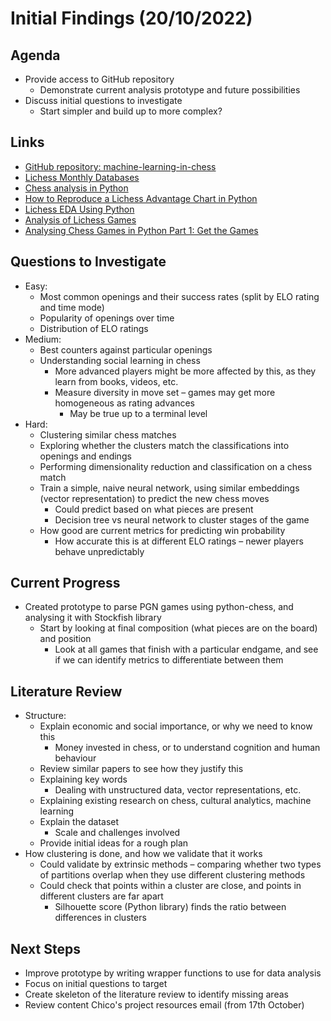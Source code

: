 # Initial Findings (20/10/2022)

## Agenda
- Provide access to GitHub repository
	- Demonstrate current analysis prototype and future possibilities
- Discuss initial questions to investigate
	- Start simpler and build up to more complex?

## Links
- [GitHub repository: machine-learning-in-chess](https://github.com/IsaacCheng9/machine-learning-in-chess)
- [Lichess Monthly Databases](https://database.lichess.org/#standard_games)
- [Chess analysis in Python](https://blog.propelauth.com/chess-analysis-in-python/)
- [How to Reproduce a Lichess Advantage Chart in Python](https://www.landonlehman.com/post/2021-01-25-how-to-reproduce-a-lichess-advantage-chart-in-python/)
- [Lichess EDA Using Python](https://www.kaggle.com/code/atdata/lichess-chess-games-dataset-eda-using-python)
- [Analysis of Lichess Games](https://www.kaggle.com/code/wojciechmokrzycki/analysis-of-lichess-games/notebook)
- [Analysing Chess Games in Python Part 1: Get the Games](https://yellowtardis.de/2022/03/30/analyzing-chess-games-in-python-part-1-get-the-games/)

## Questions to Investigate
- Easy:
	- Most common openings and their success rates (split by ELO rating and time mode)
	- Popularity of openings over time
	- Distribution of ELO ratings
- Medium:
	- Best counters against particular openings
	- Understanding social learning in chess
		- More advanced players might be more affected by this, as they learn from books, videos, etc.
		- Measure diversity in move set – games may get more homogeneous as rating advances
			- May be true up to a terminal level
- Hard:
	- Clustering similar chess matches
	- Exploring whether the clusters match the classifications into openings and endings
	- Performing dimensionality reduction and classification on a chess match
	- Train a simple, naive neural network, using similar embeddings (vector representation) to predict the new chess moves
		- Could predict based on what pieces are present
		- Decision tree vs neural network to cluster stages of the game
	- How good are current metrics for predicting win probability
		- How accurate this is at different ELO ratings – newer players behave unpredictably

## Current Progress
- Created prototype to parse PGN games using python-chess, and analysing it with Stockfish library
	- Start by looking at final composition (what pieces are on the board) and position
		- Look at all games that finish with a particular endgame, and see if we can identify metrics to differentiate between them

## Literature Review
- Structure:
	- Explain economic and social importance, or why we need to know this
		- Money invested in chess, or to understand cognition and human behaviour
	- Review similar papers to see how they justify this
	- Explaining key words
		- Dealing with unstructured data, vector representations, etc.
	- Explaining existing research on chess, cultural analytics, machine learning
	- Explain the dataset
		- Scale and challenges involved
	- Provide initial ideas for a rough plan
- How clustering is done, and how we validate that it works
	- Could validate by extrinsic methods – comparing whether two types of partitions overlap when they use different clustering methods
	- Could check that points within a cluster are close, and points in different clusters are far apart
		- Silhouette score (Python library) finds the ratio between differences in clusters

## Next Steps
- Improve prototype by writing wrapper functions to use for data analysis
- Focus on initial questions to target
- Create skeleton of the literature review to identify missing areas
- Review content Chico's project resources email (from 17th October)